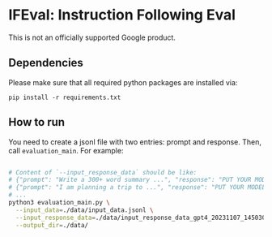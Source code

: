 # IFEval: Instruction Following Eval

This is not an officially supported Google product.

## Dependencies

Please make sure that all required python packages are installed via:

```
pip install -r requirements.txt
```

## How to run

You need to create a jsonl file with two entries: prompt and response.
Then, call `evaluation_main`. For example:

```bash

# Content of `--input_response_data` should be like:
# {"prompt": "Write a 300+ word summary ...", "response": "PUT YOUR MODEL RESPONSE HERE"}
# {"prompt": "I am planning a trip to ...", "response": "PUT YOUR MODEL RESPONSE HERE"}
# ...
python3 evaluation_main.py \
  --input_data=./data/input_data.jsonl \
  --input_response_data=./data/input_response_data_gpt4_20231107_145030.jsonl \
  --output_dir=./data/
```
